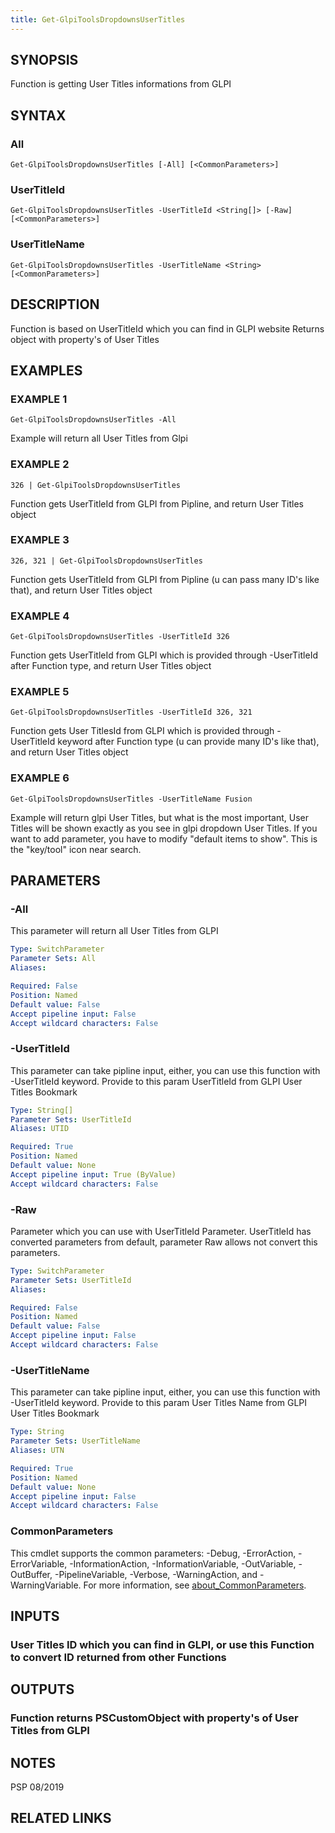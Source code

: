 ```yaml
---
title: Get-GlpiToolsDropdownsUserTitles
---
```


## SYNOPSIS
Function is getting User Titles informations from GLPI

## SYNTAX

### All
```
Get-GlpiToolsDropdownsUserTitles [-All] [<CommonParameters>]
```

### UserTitleId
```
Get-GlpiToolsDropdownsUserTitles -UserTitleId <String[]> [-Raw] [<CommonParameters>]
```

### UserTitleName
```
Get-GlpiToolsDropdownsUserTitles -UserTitleName <String> [<CommonParameters>]
```

## DESCRIPTION
Function is based on UserTitleId which you can find in GLPI website
Returns object with property's of User Titles

## EXAMPLES

### EXAMPLE 1
```
Get-GlpiToolsDropdownsUserTitles -All
```

Example will return all User Titles from Glpi

### EXAMPLE 2
```
326 | Get-GlpiToolsDropdownsUserTitles
```

Function gets UserTitleId from GLPI from Pipline, and return User Titles object

### EXAMPLE 3
```
326, 321 | Get-GlpiToolsDropdownsUserTitles
```

Function gets UserTitleId from GLPI from Pipline (u can pass many ID's like that), and return User Titles object

### EXAMPLE 4
```
Get-GlpiToolsDropdownsUserTitles -UserTitleId 326
```

Function gets UserTitleId from GLPI which is provided through -UserTitleId after Function type, and return User Titles object

### EXAMPLE 5
```
Get-GlpiToolsDropdownsUserTitles -UserTitleId 326, 321
```

Function gets User TitlesId from GLPI which is provided through -UserTitleId keyword after Function type (u can provide many ID's like that), and return User Titles object

### EXAMPLE 6
```
Get-GlpiToolsDropdownsUserTitles -UserTitleName Fusion
```

Example will return glpi User Titles, but what is the most important, User Titles will be shown exactly as you see in glpi dropdown User Titles.
If you want to add parameter, you have to modify "default items to show".
This is the "key/tool" icon near search.

## PARAMETERS

### -All
This parameter will return all User Titles from GLPI

```yaml
Type: SwitchParameter
Parameter Sets: All
Aliases:

Required: False
Position: Named
Default value: False
Accept pipeline input: False
Accept wildcard characters: False
```

### -UserTitleId
This parameter can take pipline input, either, you can use this function with -UserTitleId keyword.
Provide to this param UserTitleId from GLPI User Titles Bookmark

```yaml
Type: String[]
Parameter Sets: UserTitleId
Aliases: UTID

Required: True
Position: Named
Default value: None
Accept pipeline input: True (ByValue)
Accept wildcard characters: False
```

### -Raw
Parameter which you can use with UserTitleId Parameter.
UserTitleId has converted parameters from default, parameter Raw allows not convert this parameters.

```yaml
Type: SwitchParameter
Parameter Sets: UserTitleId
Aliases:

Required: False
Position: Named
Default value: False
Accept pipeline input: False
Accept wildcard characters: False
```

### -UserTitleName
This parameter can take pipline input, either, you can use this function with -UserTitleId keyword.
Provide to this param User Titles Name from GLPI User Titles Bookmark

```yaml
Type: String
Parameter Sets: UserTitleName
Aliases: UTN

Required: True
Position: Named
Default value: None
Accept pipeline input: False
Accept wildcard characters: False
```

### CommonParameters
This cmdlet supports the common parameters: -Debug, -ErrorAction, -ErrorVariable, -InformationAction, -InformationVariable, -OutVariable, -OutBuffer, -PipelineVariable, -Verbose, -WarningAction, and -WarningVariable. For more information, see [about_CommonParameters](http://go.microsoft.com/fwlink/?LinkID=113216).

## INPUTS

### User Titles ID which you can find in GLPI, or use this Function to convert ID returned from other Functions
## OUTPUTS

### Function returns PSCustomObject with property's of User Titles from GLPI
## NOTES
PSP 08/2019

## RELATED LINKS

